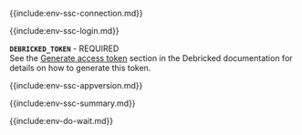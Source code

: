 {{include:env-ssc-connection.md}}

{{include:env-ssc-login.md}}

**`DEBRICKED_TOKEN`** - REQUIRED          
See the [Generate access token](https://docs.debricked.com/product/administration/generate-access-token) section in the Debricked documentation for details on how to generate this token.

{{include:env-ssc-appversion.md}}

{{include:env-ssc-summary.md}}

{{include:env-do-wait.md}}
